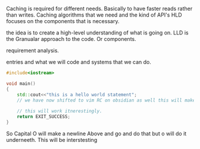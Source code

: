 Caching is required for different needs. Basically to have faster reads rather than writes. Caching algorithms that we need and the kind of API's 
HLD focuses on the components that is necessary. 

the idea is to create a high-level understanding of what is going on. 
LLD is the Granualar approach to the code. Or components. 

requirement analysis. 

entries and what we will code and systems that we can do.   
```c++
#include<iostream>

void main()
{
	std::cout<<"this is a hello world statement"; 
	// we have now shifted to vim RC on obsidian as well this will make things a bit moredifferent. 
	
	// this will work itnerestingly. 
	return EXIT_SUCCESS; 
}
```

So Capital O will make a newline Above and go and do that but o will do it underneeth. 
This will be interstesting 
